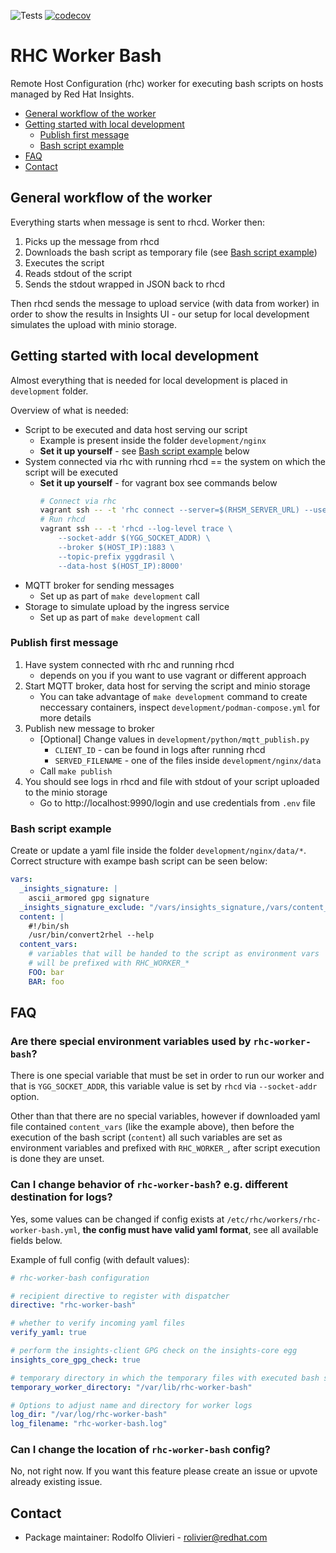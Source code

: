![Tests](https://github.com/oamg/rhc-worker-bash/actions/workflows/tests.yml/badge.svg)
[![codecov](https://codecov.io/github/oamg/rhc-worker-bash/branch/main/graph/badge.svg?token=6MRLOJS2SJ)](https://codecov.io/github/oamg/rhc-worker-bash)


# RHC Worker Bash

Remote Host Configuration (rhc) worker for executing bash scripts on hosts
managed by Red Hat Insights.

* [General workflow of the worker](#general-workflow-of-the-worker)
* [Getting started with local development](#getting-started-with-local-development)
  * [Publish first message](#publish-first-message)
  * [Bash script example](#bash-script-example)
* [FAQ](#faq)
* [Contact](#contact)

## General workflow of the worker

Everything starts when message is sent to rhcd. Worker then:

1. Picks up the message from rhcd
2. Downloads the bash script as temporary file (see [Bash script example](#bash-script-example))
3. Executes the script
4. Reads stdout of the script
5. Sends the stdout wrapped in JSON back to rhcd

Then rhcd sends the message to upload service (with data from worker) in order to show the results in Insights UI - our setup for local development simulates the upload with minio storage.

## Getting started with local development

Almost everything that is needed for local development is placed in `development` folder.

Overview of what is needed:

* Script to be executed and data host serving our script
    * Example is present inside the folder `development/nginx`
    * **Set it up yourself**  - see [Bash script example](#bash-script-example) below
* System connected via rhc with running rhcd == the system on which the script will be executed
    * **Set it up yourself** - for vagrant box see commands below
        ```bash
        # Connect via rhc
        vagrant ssh -- -t 'rhc connect --server=$(RHSM_SERVER_URL) --username=$(RHSM_USERNAME) --password=$(RHSM_PASSWORD)'
        # Run rhcd
        vagrant ssh -- -t 'rhcd --log-level trace \
            --socket-addr $(YGG_SOCKET_ADDR) \
            --broker $(HOST_IP):1883 \
            --topic-prefix yggdrasil \
            --data-host $(HOST_IP):8000'
        ```
* MQTT broker for sending messages
    * Set up as part of `make development` call
* Storage to simulate upload by the ingress service
    * Set up as part of `make development` call

### Publish first message

1. Have system connected with rhc and running rhcd
    * depends on you if you want to use vagrant or different approach
2. Start MQTT broker, data host for serving the script and minio storage
    * You can take advantage of `make development` command to create neccessary containers, inspect `development/podman-compose.yml` for more details
3. Publish new message to broker
    * [Optional] Change values in `development/python/mqtt_publish.py`
      * `CLIENT_ID` - can be found in logs after running rhcd
      * `SERVED_FILENAME` - one of the files inside `development/nginx/data`
    * Call `make publish`
4. You should see logs in rhcd and file with stdout of your script uploaded to the minio storage
    * Go to http://localhost:9990/login and use credentials from `.env` file

### Bash script example

Create or update a yaml file inside the folder `development/nginx/data/*`.
Correct structure with exampe bash script can be seen below:

```yml
vars:
  _insights_signature: |
    ascii_armored gpg signature
  _insights_signature_exclude: "/vars/insights_signature,/vars/content_vars"
  content: |
    #!/bin/sh
    /usr/bin/convert2rhel --help
  content_vars:
    # variables that will be handed to the script as environment vars
    # will be prefixed with RHC_WORKER_*
    FOO: bar
    BAR: foo
```
## FAQ

### Are there special environment variables used by `rhc-worker-bash`?

There is one special variable that must be set in order to run our worker and that is `YGG_SOCKET_ADDR`, this variable value is set by `rhcd` via `--socket-addr` option.

Other than that there are no special variables, however if downloaded yaml file contained `content_vars` (like the example above), then before the execution of the bash script (`content`) all such variables are set as environment variables and prefixed with `RHC_WORKER_`, after script execution is done they are unset.

### Can I change behavior of `rhc-worker-bash`? e.g. different destination for logs?

Yes, some values can be changed if config exists at `/etc/rhc/workers/rhc-worker-bash.yml`, **the config must have valid yaml format**, see all available fields below.

Example of full config (with default values):
```yaml
# rhc-worker-bash configuration

# recipient directive to register with dispatcher
directive: "rhc-worker-bash"

# whether to verify incoming yaml files
verify_yaml: true

# perform the insights-client GPG check on the insights-core egg
insights_core_gpg_check: true

# temporary directory in which the temporary files with executed bash scripts are created
temporary_worker_directory: "/var/lib/rhc-worker-bash"

# Options to adjust name and directory for worker logs
log_dir: "/var/log/rhc-worker-bash"
log_filename: "rhc-worker-bash.log"
```

### Can I change the location of `rhc-worker-bash` config?

No, not right now. If you want this feature please create an issue or upvote already existing issue.

## Contact
* Package maintainer: Rodolfo Olivieri - rolivier@redhat.com
